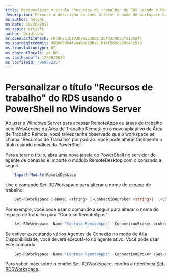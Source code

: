 ```yaml
---
title: Personalizar o título "Recursos de trabalho" do RDS usando o PowerShell no Windows Server
description: Fornece a descrição de como alterar o nome do workspace no Windows Server.
ms.author: helohr
ms.date: 10/26/2017
ms.topic: article
author: Heidilohr
ms.openlocfilehash: cbcd6711b183b9a57309e72bf43c4b23fd135af4
ms.sourcegitcommit: d08965d64f4a40ac20bc81b14f2d2ea89c48c5c8
ms.translationtype: HT
ms.contentlocale: pt-BR
ms.lasthandoff: 12/08/2020
ms.locfileid: "96866235"
---
```

# <a name="customize-the-rds-title-work-resources-using-powershell-on-windows-server"></a>Personalizar o título "Recursos de trabalho" do RDS usando o PowerShell no Windows Server

Ao usar o Windows Server para acessar RemoteApps ou áreas de trabalho pelo WebAccess da Área de Trabalho Remota ou o novo aplicativo de Área de Trabalho Remota, você talvez tenha observado que o workspace se chama &quot;Recursos de Trabalho&quot; por padrão.  Você pode alterar facilmente o título usando cmdlets do PowerShell.

Para alterar o título, abra uma nova janela do PowerShell no servidor do agente de conexão e importe o módulo RemoteDesktop com o comando a seguir.

```powershell
    Import-Module RemoteDesktop
```

Use o comando Set-RDWorkspace para alterar o nome do espaço de trabalho.

```powershell
    Set-RDWorkspace [-Name] <string> [-ConnectionBroker <string>]  [<CommonParameters>]
```

Por exemplo, você pode usar o comando a seguir para alterar o nome do espaço de trabalho para "Contoso RemoteApps":

```powershell
    Set-RDWorkspace -Name "Contoso RemoteApps" -ConnectionBroker broker01.contoso.com
```

Se estiver executando vários Agentes de Conexão no modo de Alta Disponibilidade, você deverá executá-lo no agente ativo. Você pode usar este comando:

```powershell
    Set-RDWorkspace -Name "Contoso RemoteApps" -ConnectionBroker (Get-RDConnectionBrokerHighAvailability).ActiveManagementServer
```

Para saber mais sobre o cmdlet Set-RDWorkspace, confira a referência [Set-RDSWorkspace](/powershell/module/remotedesktop/set-rdworkspace).
